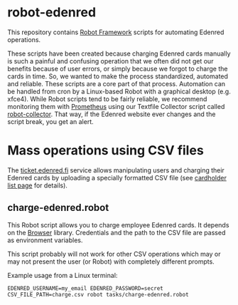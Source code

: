 # robot-edenred

This repository contains [Robot Framework](https://robotframework.org/)
scripts for automating Edenred operations.

These scripts have been created because charging Edenred cards manually is
such a painful and confusing operation that we often did not get our benefits
because of user errors, or simply because we forgot to charge the cards in
time. So, we wanted to make the process standardized, automated and reliable.
These scripts are a core part of that process. Automation can be handled from
cron by a Linux-based Robot with a graphical desktop (e.g. xfce4). While
Robot scripts tend to be fairly reliable, we recommend monitoring them with
[Prometheus](https://prometheus.io/) using our Textfile Collector script called
[robot-collector](https://github.com/Puppet-Finland/robot-collector). That
way, if the Edenred website ever changes and the script break, you get an
alert.

# Mass operations using CSV files

The [ticket.edenred.fi](ticket.edenred.fi) service allows manipulating users
and charging their Edenred cards by uploading a specially formatted CSV file
(see [cardholder list page](https://ticket.edenred.fi/cardholder-management/cardholder-list/) for details).

## charge-edenred.robot

This Robot script allows you to charge employee Edenred cards. It depends on
the
[Browser](https://marketsquare.github.io/robotframework-browser/Browser.html)
library. Credentials and the path to the CSV file are passed as environment
variables.

This script probably will not work for other CSV operations which may or may
not present the user (or Robot) with completely different prompts.

Example usage from a Linux terminal:

    EDENRED_USERNAME=my_email EDENRED_PASSWORD=secret CSV_FILE_PATH=charge.csv robot tasks/charge-edenred.robot
